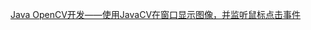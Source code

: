 
[Java OpenCV开发——使用JavaCV在窗口显示图像，并监听鼠标点击事件](https://blog.csdn.net/tryflys/article/details/78906722)
